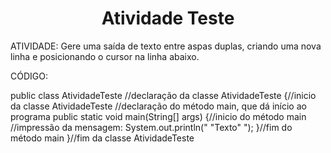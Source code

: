 <h1 align="center"> Atividade Teste </h1>

ATIVIDADE: Gere uma saída de texto entre aspas duplas, criando uma nova linha e posicionando o cursor na linha abaixo.

CÓDIGO:

public class AtividadeTeste //declaração da classe AtividadeTeste
{//inicio da classe AtividadeTeste
  //declaração do método main, que dá início ao programa
   public static void main(String[] args)
   {//inicio do método main
      //impressão da mensagem:
       System.out.println(" \"Texto\" ");
   }//fim do método main
}//fim da classe AtividadeTeste
